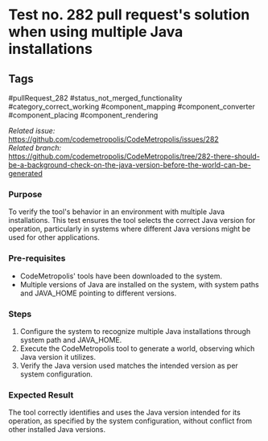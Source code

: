 # Test no. 282 pull request's solution when using multiple Java installations

## Tags
#pullRequest_282 #status_not_merged_functionality #category_correct_working #component_mapping #component_converter #component_placing #component_rendering

_Related issue:_ https://github.com/codemetropolis/CodeMetropolis/issues/282 <br>
_Related branch:_ https://github.com/codemetropolis/CodeMetropolis/tree/282-there-should-be-a-background-check-on-the-java-version-before-the-world-can-be-generated

### Purpose
To verify the tool's behavior in an environment with multiple Java installations. This test ensures the tool selects the correct Java version for operation, particularly in systems where different Java versions might be used for other applications.

### Pre-requisites
- CodeMetropolis' tools have been downloaded to the system.
- Multiple versions of Java are installed on the system, with system paths and JAVA_HOME pointing to different versions.

### Steps
1. Configure the system to recognize multiple Java installations through system path and JAVA_HOME.
2. Execute the CodeMetropolis tool to generate a world, observing which Java version it utilizes.
3. Verify the Java version used matches the intended version as per system configuration.

### Expected Result
The tool correctly identifies and uses the Java version intended for its operation, as specified by the system configuration, without conflict from other installed Java versions.

